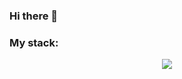 ### Hi there 👋

<!--
**barkode/barkode** is a ✨ _special_ ✨ repository because its `README.md` (this file) appears on your GitHub profile.

Here are some ideas to get you started:

- 🔭 I’m currently working on ...
- 🌱 I’m currently learning ...
- 👯 I’m looking to collaborate on ...
- 🤔 I’m looking for help with ...
- 💬 Ask me about ...
- 📫 How to reach me: ...
- 😄 Pronouns: ...
- ⚡ Fun fact: ...
-->

### My stack:
<p align="center">
  <a href="https://skillicons.dev" target="_blank">
    <img src="https://skillicons.dev/icons?i=html,css,sass,js,react,git,github,vscode,parcel,vite,webpack" />
  </a>
</p>

